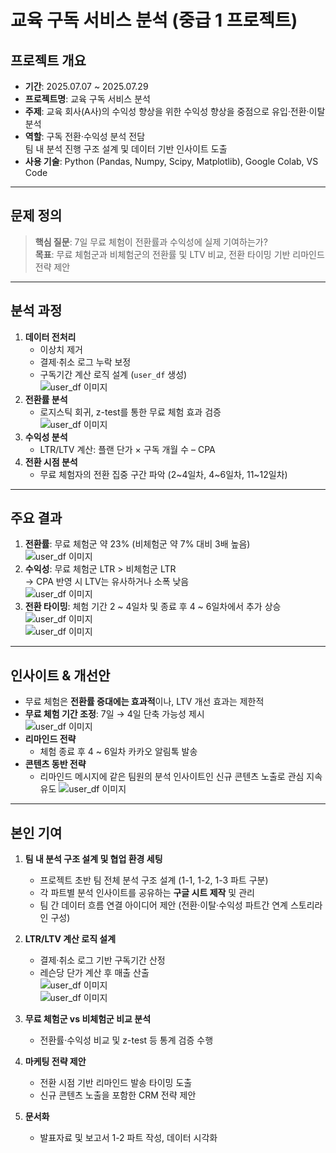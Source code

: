 # 교육 구독 서비스 분석 (중급 1 프로젝트)

## 프로젝트 개요
- **기간**: 2025.07.07 ~ 2025.07.29
- **프로젝트명**: 교육 구독 서비스 분석
- **주제**: 교육 회사(A사)의 수익성 향상을 위한 수익성 향상을 중점으로 유입·전환·이탈 분석
- **역할**: 구독 전환·수익성 분석 전담  
  팀 내 분석 진행 구조 설계 및 데이터 기반 인사이트 도출
- **사용 기술**: Python (Pandas, Numpy, Scipy, Matplotlib), Google Colab, VS Code

---

## 문제 정의
> **핵심 질문**: 7일 무료 체험이 전환률과 수익성에 실제 기여하는가?  
> **목표**: 무료 체험군과 비체험군의 전환률 및 LTV 비교, 전환 타이밍 기반 리마인드 전략 제안

---

## 분석 과정
1. **데이터 전처리**
   - 이상치 제거
   - 결제·취소 로그 누락 보정
   - 구독기간 계산 로직 설계 (`user_df` 생성)    
     ![user_df 이미지](./img/부트_중급1프로젝트_0.png)
2. **전환률 분석**
   - 로지스틱 회귀, z-test를 통한 무료 체험 효과 검증  
     ![user_df 이미지](./img/부트_중급1프로젝트_0-1.png)
3. **수익성 분석**
   - LTR/LTV 계산: 플랜 단가 × 구독 개월 수 – CPA
4. **전환 시점 분석**
   - 무료 체험자의 전환 집중 구간 파악 (2~4일차, 4~6일차, 11~12일차)

---

## 주요 결과
1. **전환률**: 무료 체험군 약 23% (비체험군 약 7% 대비 3배 높음)    
   ![user_df 이미지](./img/부트_중급1프로젝트_1.png)  
2. **수익성**: 무료 체험군 LTR > 비체험군 LTR    
   → CPA 반영 시 LTV는 유사하거나 소폭 낮음  
   ![user_df 이미지](./img/부트_중급1프로젝트_2.png)  
3. **전환 타이밍**: 체험 기간 2 ~ 4일차 및 종료 후 4 ~ 6일차에서 추가 상승  
   ![user_df 이미지](./img/부트_중급1프로젝트_3-1.png)  
   ![user_df 이미지](./img/부트_중급1프로젝트_3-2.png)  

---

## 인사이트 & 개선안  
- 무료 체험은 **전환률 증대에는 효과적**이나, LTV 개선 효과는 제한적  
- **무료 체험 기간 조정**: 7일 → 4일 단축 가능성 제시    
  ![user_df 이미지](./img/부트_중급1프로젝트_4.png)    
- **리마인드 전략**  
  - 체험 종료 후 4 ~ 6일차 카카오 알림톡 발송
- **콘텐츠 동반 전략**
  - 리마인드 메시지에 같은 팀원의 분석 인사이트인 신규 콘텐츠 노출로 관심 지속 유도
    ![user_df 이미지](./img/부트_중급1프로젝트_5.png)  

---

## 본인 기여

1. **팀 내 분석 구조 설계 및 협업 환경 세팅**
   - 프로젝트 초반 팀 전체 분석 구조 설계 (1-1, 1-2, 1-3 파트 구분)
   - 각 파트별 분석 인사이트를 공유하는 **구글 시트 제작** 및 관리
   - 팀 간 데이터 흐름 연결 아이디어 제안 (전환·이탈·수익성 파트간 연계 스토리라인 구성)

2. **LTR/LTV 계산 로직 설계**
   - 결제·취소 로그 기반 구독기간 산정    
   - 레슨당 단가 계산 후 매출 산출  
     ![user_df 이미지](./img/부트_중급1프로젝트_6-1.png)  
     ![user_df 이미지](./img/부트_중급1프로젝트_6-2.png)    

3. **무료 체험군 vs 비체험군 비교 분석**
   - 전환률·수익성 비교 및 z-test 등 통계 검증 수행

4. **마케팅 전략 제안**
   - 전환 시점 기반 리마인드 발송 타이밍 도출
   - 신규 콘텐츠 노출을 포함한 CRM 전략 제안

5. **문서화**
   - 발표자료 및 보고서 1-2 파트 작성, 데이터 시각화
